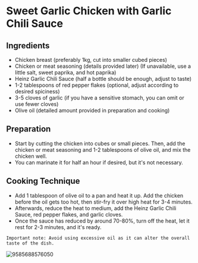# Sweet Garlic Chicken with Garlic Chili Sauce

## Ingredients

- Chicken breast (preferably 1kg, cut into smaller cubed pieces)
- Chicken or meat seasoning (details provided later) (If unavailable, use a little salt, sweet paprika, and hot paprika)
- Heinz Garlic Chili Sauce (half a bottle should be enough, adjust to taste)
- 1-2 tablespoons of red pepper flakes (optional, adjust according to desired spiciness)
- 3-5 cloves of garlic (if you have a sensitive stomach, you can omit or use fewer cloves)
- Olive oil (detailed amount provided in preparation and cooking)

## Preparation

- Start by cutting the chicken into cubes or small pieces. Then, add the chicken or meat seasoning and 1-2 tablespoons of olive oil, and mix the chicken well.
- You can marinate it for half an hour if desired, but it's not necessary.

## Cooking Technique

- Add 1 tablespoon of olive oil to a pan and heat it up. Add the chicken before the oil gets too hot, then stir-fry it over high heat for 3-4 minutes.
- Afterwards, reduce the heat to medium, add the Heinz Garlic Chili Sauce, red pepper flakes, and garlic cloves.
- Once the sauce has reduced by around 70-80%, turn off the heat, let it rest for 2-3 minutes, and it's ready.

`Important note: Avoid using excessive oil as it can alter the overall taste of the dish.`

![9585688576050](https://github.com/quanton-dev/food-recipes/assets/15233139/8267ace6-9e9f-4a92-bd75-ff609ca9c0c5)
